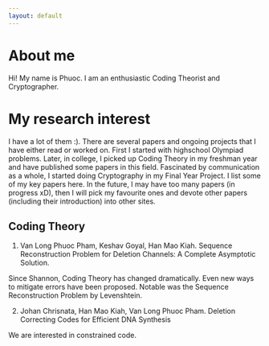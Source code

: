 ```yaml
---
layout: default
---
```


# About me
Hi! My name is Phuoc. I am an enthusiastic Coding Theorist and Cryptographer.

# My research interest
I have a lot of them :). There are several papers and ongoing projects that I have either read or worked on. First I started with highschool Olympiad problems. Later, in college, I picked up Coding Theory in my freshman year and have published some papers in this field. Fascinated by communication as a whole, I started doing Cryptography in my Final Year Project. I list some of my key papers here. In the future, I may have too many papers (in progress xD), then I will pick my favourite ones and devote other papers (including their introduction) into other sites.
## Coding Theory
1. Van Long Phuoc Pham, Keshav Goyal, Han Mao Kiah. Sequence Reconstruction Problem for Deletion Channels: A Complete Asymptotic Solution.

Since Shannon, Coding Theory has changed dramatically. Even new ways to mitigate errors have been proposed. Notable was the Sequence Reconstruction Problem by Levenshtein.

2. Johan Chrisnata, Han Mao Kiah, Van Long Phuoc Pham. Deletion Correcting Codes for Efficient DNA Synthesis

We are interested in constrained code.